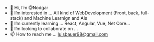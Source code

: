 - 👋 Hi, I’m @Nodgar
- 👀 I’m interested in ... All kind of WebDevelopment (Front, back, full-stack) and Machine Learnign and AIs
- 🌱 I’m currently learning ... React, Angular, Vue, Net Core...
- 💞️ I’m looking to collaborate on ...
- 📫 How to reach me ... luisbauer98@gmail.com

<!---
Nodgar/Nodgar is a ✨ special ✨ repository because its `README.md` (this file) appears on your GitHub profile.
You can click the Preview link to take a look at your changes.
--->
